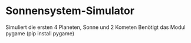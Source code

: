 # Sonnensystem-Simulator

Simuliert die ersten 4 Planeten, Sonne und 2 Kometen
Benötigt das Modul pygame (pip install pygame)
